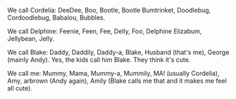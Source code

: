 <!--
.. title: What We Call Each Other
.. date: 2009-01-18 20:59:37
.. author: Amy Brown
-->

We call Cordelia: DeeDee, Boo, Bootle, Bootle Bumtrinket,
Doodlebug, Cordoodlebug, Babalou, Bubbles.

We call Delphine: Feenie, Feen, Fee, Delly, Foo, Delphine Elizabum, 
Jellybean, Jelly.  

We call Blake: Daddy, Daddily, Daddy-a, Blake, Husband 
(that's me), George (mainly
Andy).  Yes, the kids call him Blake.  They think it's cute.

We call me: Mummy, Mama, Mummy-a, Mummily, MA! (usually 
Cordelia), Amy, arbrown
(Andy again), Amily (Blake calls me that and it makes me
feel all cute).


